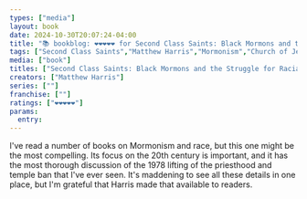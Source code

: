 ```yaml
---
types: ["media"]
layout: book
date: 2024-10-30T20:07:24-04:00
title: "📚 bookblog: ❤️❤️❤️❤️❤️ for Second Class Saints: Black Mormons and the Struggle for Racial Equality, by Matthew Harris"
tags: ["Second Class Saints","Matthew Harris","Mormonism","Church of Jesus Christ of Latter-day Saints","race","racism"]
media: ["book"]
titles: ["Second Class Saints: Black Mormons and the Struggle for Racial Equality"]
creators: ["Matthew Harris"]
series: [""]
franchise: [""]
ratings: ["❤️❤️❤️❤️❤️"]
params:
  entry:
---
```


I've read a number of books on Mormonism and race, but this one might be the most compelling. Its focus on the 20th century is important, and it has the most thorough discussion of the 1978 lifting of the priesthood and temple ban that I've ever seen. It's maddening to see all these details in one place, but I'm grateful that Harris made that available to readers.
